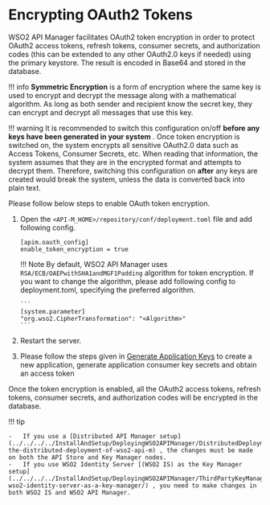 # Encrypting OAuth2 Tokens 

WSO2 API Manager facilitates OAuth2 token encryption in order to protect OAuth2 access tokens, refresh tokens, consumer secrets, and authorization codes (this can be extended to any other OAuth2.0 keys if needed) using the primary keystore. The result is encoded in Base64 and stored in the database. 

!!! info
        **Symmetric Encryption** is a form of encryption where the same key is used to encrypt and decrypt the message along with a mathematical algorithm. As long as both sender and recipient know the secret key, they can encrypt and decrypt all messages that use this key.

!!! warning
        It is recommended to switch this configuration on/off **before any keys have been generated in your system** . Once token encryption is switched on, the system encrypts all sensitive OAuth2.0 data such as Access Tokens, Consumer Secrets, etc. When reading that information, the system assumes that they are in the encrypted format and attempts to decrypt them. Therefore, switching this configuration on **after** any keys are created would break the system, unless the data is converted back into plain text.

Please follow below steps to enable OAuth token encryption. 

1.  Open the `<API-M_HOME>/repository/conf/deployment.toml` file and add following config.   

    ``` 
    [apim.oauth_config]
    enable_token_encryption = true
    ```

    !!! Note
        By default, WSO2 API Manager uses `RSA/ECB/OAEPwithSHA1andMGF1Padding` algorithm for token encryption. If you want to change the algorithm, please add following config to deployment.toml, specifying the preferred algorithm.
    
        ```
        [system.parameter]
        "org.wso2.CipherTransformation": "<Algorithm>"
        ```
    
2.  Restart the server. 
3.  Please follow the steps given in [Generate Application Keys]({{base_path}}/Learn/ConsumeAPI/ManageApplication/GenerateKeys/generate-api-keys) to create a new application, generate application consumer key secrets and obtain an access token

 Once the token encryption is enabled, all the OAuth2 access tokens, refresh tokens, consumer secrets, and authorization codes will be encrypted in the database.


!!! tip

    -   If you use a [Distributed API Manager setup](../../../../InstallAndSetup/DeployingWSO2APIManager/DistributedDeployment/understanding-the-distributed-deployment-of-wso2-api-m) , the changes must be made on both the API Store and Key Manager nodes.
    -   If you use WSO2 Identity Server [(WSO2 IS) as the Key Manager setup](../../../../InstallAndSetup/DeployingWSO2APIManager/ThirdPartyKeyManager/configuring-wso2-identity-server-as-a-key-manager/) , you need to make changes in both WSO2 IS and WSO2 API Manager.


